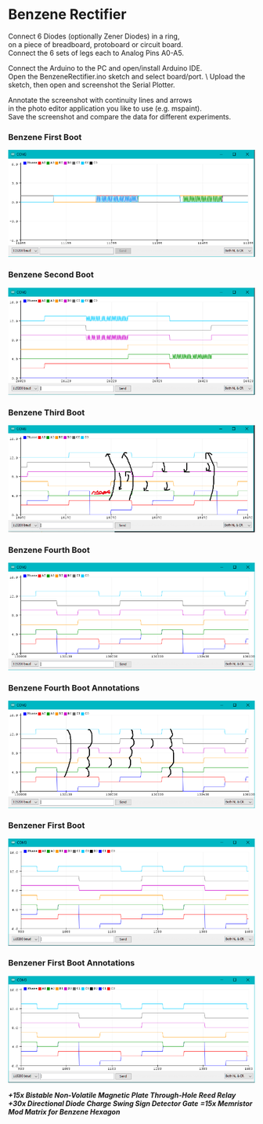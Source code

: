 # Benzene Rectifier

Connect 6 Diodes (optionally Zener Diodes) in a ring, \
on a piece of breadboard, protoboard or circuit board. \
Connect the 6 sets of legs each to Analog Pins A0-A5.

Connect the Arduino to the PC and open/install Arduino IDE. \
Open the BenzeneRectifier.ino sketch and select board/port. \ 
Upload the sketch, then open and screenshot the Serial Plotter.

Annotate the screenshot with continuity lines and arrows \
in the photo editor application you like to use (e.g. mspaint). \
Save the screenshot and compare the data for different experiments.

### Benzene First Boot
![EBoot1N](/BenzeneRectifier/BenzeneRectifierFirstBoot.png)

### Benzene Second Boot
![EBoot2N](/BenzeneRectifier/BenzeneRectifierSecondBoot.png)

### Benzene Third Boot
![EBoot3N](/BenzeneRectifier/BenzeneRectifierThirdBoot.png)

### Benzene Fourth Boot
![EBoot4N](/BenzeneRectifier/BenzeneRectifierFourthBoot.png)

### Benzene Fourth Boot Annotations
![EBoot4D](/BenzeneRectifier/BenzeneRectifierFourthBoot_Labelled.png)

### Benzener First Boot
![RBoot1N](/BenzeneRectifier/BenzenerRectifierFirstBoot.png)

### Benzener First Boot Annotations
![RBoot1D](/BenzeneRectifier/BenzenerRectifierFirstBoot_Labelled.png)

***+15x Bistable Non-Volatile Magnetic Plate Through-Hole Reed Relay***
***+30x Directional Diode Charge Swing Sign Detector Gate***
***=15x Memristor Mod Matrix for Benzene Hexagon***